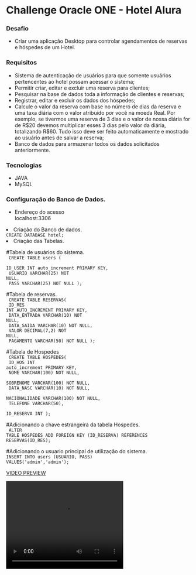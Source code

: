 <h1>Challenge Oracle ONE - Hotel Alura</h1>

<h3>Desafio</h3>
<ul>
<li>Criar uma aplicação Desktop para controlar agendamentos de reservas e hóspedes de um Hotel.</li>
</ul>
<h3>Requisitos</h3>
<ul>
<li>Sistema de autenticação de usuários para que somente usuários pertencentes ao hotel possam acessar o sistema;</li>
<li>Permitir criar, editar e excluir uma reserva para clientes;</li>
<li>Pesquisar na base de dados toda a informação de clientes e reservas;</li>
<li>Registrar, editar e excluir os dados dos hóspedes;</li>
<li>Calcule o valor da reserva com base no número de dias da reserva e uma taxa diária com o valor atribuído por você na moeda Real. Por exemplo, se tivermos uma reserva de 3 dias e o valor de nossa diária for de R$20 devemos multiplicar esses 3 dias pelo valor da diária, totalizando R$60. Tudo isso deve ser feito automaticamente e mostrado ao usuário antes de salvar a reserva;</li>
<li>Banco de dados para armazenar todos os dados solicitados anteriormente.</li>
</ul>
<h3>Tecnologias</h3>
<ul>
<li>JAVA</li>
<li>MySQL</li>
</ul>

<h3>Configuração do Banco de Dados.</h3>
<ul>
<li>Endereço do acesso</li>
localhost:3306
</ul>
<li>Criação do Banco de dados.</li>
<code>CREATE DATABASE hotel;</code>
<li>Criação das Tabelas.</li>

#Tabela de usuários do sistema.<br>
<code>
CREATE TABLE users ( <br>
ID_USER INT auto_increment PRIMARY KEY,<br>
USUARIO VARCHAR(25) NOT NULL,<br>
PASS VARCHAR(25) NOT NULL
);
</code>

#Tabela de reservas. <br>
<code>
CREATE TABLE RESERVAS( <br>
ID_RES INT AUTO_INCREMENT PRIMARY KEY,<br>
DATA_ENTRADA VARCHAR(10) NOT NULL,<br>
DATA_SAIDA VARCHAR(10) NOT NULL,<br>
VALOR DECIMAL(7,2) NOT NULL,<br>
PAGAMENTO VARCHAR(50) NOT NULL
);</code>

#Tabela de Hospedes<br>
<code>
CREATE TABLE HOSPEDES(<br>
ID_HOS INT auto_increment PRIMARY KEY,<br>
NOME VARCHAR(100) NOT NULL,<br>
SOBRENOME VARCHAR(100) NOT NULL,<br>
DATA_NASC VARCHAR(10) NOT NULL,<br>
NACIONALIDADE VARCHAR(100) NOT NULL,<br>
TELEFONE VARCHAR(50),<br>
ID_RESERVA INT
);
</code>

#Adicionando a chave estrangeira da tabela Hospedes.<br>
<code>
ALTER TABLE HOSPEDES ADD FOREIGN KEY (ID_RESERVA) REFERENCES RESERVAS(ID_RES);</code>

#Adicionando o usuario principal de utilização do sistema. <br>
<code>INSERT INTO users (USUARIO, PASS) VALUES('admin','admin');</code>

<a href="https://github.com/laotsetung/Java-Portfolio/blob/main/HotelAlura/extras/resultado.mp4"> VIDEO PREVIEW </a>

<video width="320" height="240" controls>
  <source src="extras/resultado.mp4" type="video/mp4">
  Your browser does not support the video tag.
</video>
